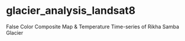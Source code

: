 # glacier_analysis_landsat8
False Color Composite Map &amp; Temperature Time-series of Rikha Samba Glacier
